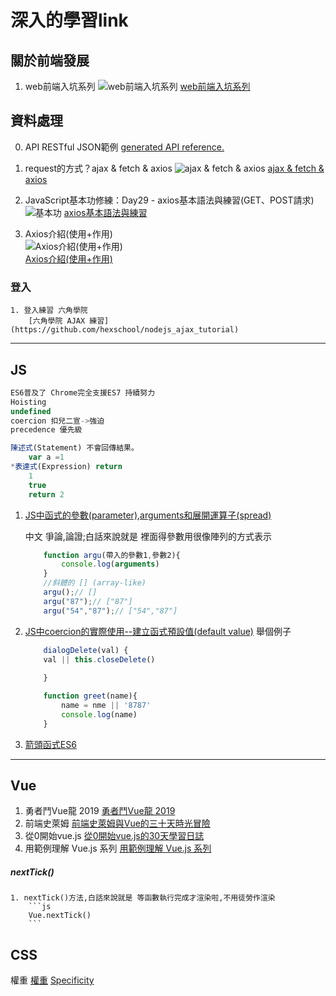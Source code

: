 # 深入的學習link

 ## 關於前端發展
1. web前端入坑系列
    ![web前端入坑系列](https://i.imgur.com/lwKwPXJ.png)
    [web前端入坑系列](https://codertw.com/%E7%A8%8B%E5%BC%8F%E8%AA%9E%E8%A8%80/36936/)

 ## 資料處理
0. API RESTful JSON範例
    [generated API reference.](https://course-ec-api.hexschool.io/document?javascript#frontend-login)

1. request的方式？ajax & fetch & axios
    ![ajax & fetch & axios](https://i.imgur.com/47fsWV8.png)
    [ajax & fetch & axios](https://ithelp.ithome.com.tw/articles/10244631)
    
2. JavaScript基本功修練：Day29 - axios基本語法與練習(GET、POST請求)
    ![基本功](https://i.imgur.com/w1INAgp.png)
    [axios基本語法與練習](https://ithelp.ithome.com.tw/articles/10253259)

3. Axios介紹(使用+作用)<br>
    ![Axios介紹(使用+作用)](https://i.imgur.com/LrF5Lrd.png)<br>
    [Axios介紹(使用+作用)](https://www.cnblogs.com/yuanjili666/articles/11299759.html)

  ### 登入
    1. 登入練習 六角學院
        [六角學院 AJAX 練習](https://github.com/hexschool/nodejs_ajax_tutorial)

---

 ## JS
```js
ES6普及了 Chrome完全支援ES7 持續努力
Hoisting
undefined
coercion 扣兒二宣->強迫
precedence 優先級

陳述式(Statement) 不會回傳結果。 
    var a =1
*表達式(Expression) return
    1
    true
    return 2
```
1. 
    [JS中函式的參數(parameter),arguments和展開運算子(spread)](https://pjchender.blogspot.com/2016/04/javascriptparameterargumentsspread.html)

    中文 爭論,論證;白話來說就是 裡面得參數用很像陣列的方式表示
    ```js
        function argu(帶入的參數1,參數2){
            console.log(arguments)
        }
        //斜體的 [] (array-like)
        argu();// []
        argu("87");// ["87"]
        argu("54","87");// ["54","87"]

    ```
2. 
    [JS中coercion的實際使用--建立函式預設值(default value)](https://pjchender.blogspot.com/2016/01/javascriptcoercion-default-value.html)
    舉個例子
    ```js
        dialogDelete(val) {
        val || this.closeDelete()
        
        }

        function greet(name){
            name = nme || '8787'
            console.log(name)
        }

    ```
3. 
    [箭頭函式ES6](https://developer.mozilla.org/zh-TW/docs/Web/JavaScript/Reference/Functions/Arrow_functions)


---

 ## Vue
1. 勇者鬥Vue龍 2019
[勇者鬥Vue龍 2019](https://ithelp.ithome.com.tw/users/20107789/ironman/1710) 
2. 前端史萊姆
[前端史萊姆與Vue的三十天時光冒險](https://ithelp.ithome.com.tw/users/20120426/ironman/2505)
3. 從0開始vue.js
[從0開始vue.js的30天學習日誌](https://ithelp.ithome.com.tw/users/20108224/ironman/1796)
4. 用範例理解 Vue.js 系列
[用範例理解 Vue.js 系列](https://ithelp.ithome.com.tw/users/20107107/ironman/1243)

 #####  nextTick()
    1. nextTick()方法,白話來說就是 等函數執行完成才渲染啦,不用徒勞作渲染
        ```js
        Vue.nextTick()
        ```


 ## CSS
 權重 
 [權重](https://ithelp.ithome.com.tw/articles/10196454)
 [Specificity](https://ithelp.ithome.com.tw/articles/10240444)